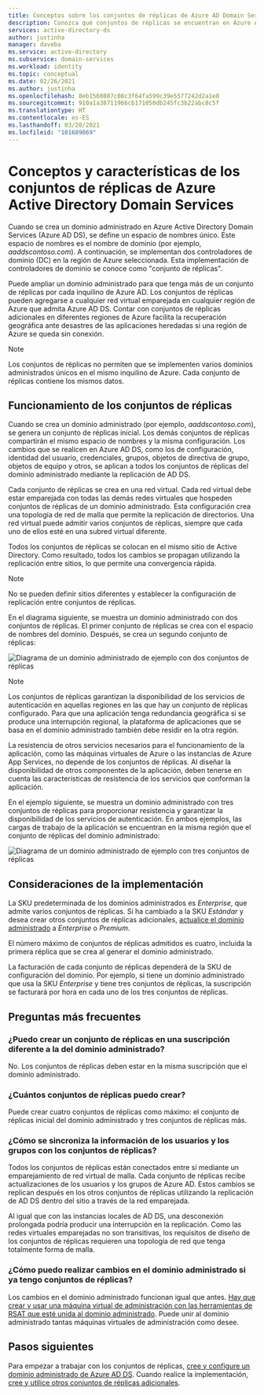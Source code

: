 ```yaml
---
title: Conceptos sobre los conjuntos de réplicas de Azure AD Domain Services | Microsoft Docs
description: Conozca qué conjuntos de réplicas se encuentran en Azure Active Directory Domain Services y cómo proporcionan redundancia a las aplicaciones que necesitan servicios de identidad.
services: active-directory-ds
author: justinha
manager: daveba
ms.service: active-directory
ms.subservice: domain-services
ms.workload: identity
ms.topic: conceptual
ms.date: 02/26/2021
ms.author: justinha
ms.openlocfilehash: 8eb1560887c08c3f64fa599c39e5577242d2a1e8
ms.sourcegitcommit: 910a1a38711966cb171050db245fc3b22abc8c5f
ms.translationtype: HT
ms.contentlocale: es-ES
ms.lasthandoff: 03/20/2021
ms.locfileid: "101689069"
---
```

# <a name="replica-sets-concepts-and-features-for-azure-active-directory-domain-services"></a>Conceptos y características de los conjuntos de réplicas de Azure Active Directory Domain Services

Cuando se crea un dominio administrado en Azure Active Directory Domain Services (Azure AD DS), se define un espacio de nombres único. Este espacio de nombres es el nombre de dominio (por ejemplo, *aaddscontoso.com*). A continuación, se implementan dos controladores de dominio (DC) en la región de Azure seleccionada. Esta implementación de controladores de dominio se conoce como "conjunto de réplicas".

Puede ampliar un dominio administrado para que tenga más de un conjunto de réplicas por cada inquilino de Azure AD. Los conjuntos de réplicas pueden agregarse a cualquier red virtual emparejada en cualquier región de Azure que admita Azure AD DS. Contar con conjuntos de réplicas adicionales en diferentes regiones de Azure facilita la recuperación geográfica ante desastres de las aplicaciones heredadas si una región de Azure se queda sin conexión.

> [!NOTE]
> Los conjuntos de réplicas no permiten que se implementen varios dominios administrados únicos en el mismo inquilino de Azure. Cada conjunto de réplicas contiene los mismos datos.

## <a name="how-replica-sets-work"></a>Funcionamiento de los conjuntos de réplicas

Cuando se crea un dominio administrado (por ejemplo, *aaddscontoso.com*), se genera un conjunto de réplicas inicial. Los demás conjuntos de réplicas compartirán el mismo espacio de nombres y la misma configuración. Los cambios que se realicen en Azure AD DS, como los de configuración, identidad del usuario, credenciales, grupos, objetos de directiva de grupo, objetos de equipo y otros, se aplican a todos los conjuntos de réplicas del dominio administrado mediante la replicación de AD DS.

Cada conjunto de réplicas se crea en una red virtual. Cada red virtual debe estar emparejada con todas las demás redes virtuales que hospeden conjuntos de réplicas de un dominio administrado. Esta configuración crea una topología de red de malla que permite la replicación de directorios. Una red virtual puede admitir varios conjuntos de réplicas, siempre que cada uno de ellos esté en una subred virtual diferente.

Todos los conjuntos de réplicas se colocan en el mismo sitio de Active Directory. Como resultado, todos los cambios se propagan utilizando la replicación entre sitios, lo que permite una convergencia rápida.

> [!NOTE]
> No se pueden definir sitios diferentes y establecer la configuración de replicación entre conjuntos de réplicas.

En el diagrama siguiente, se muestra un dominio administrado con dos conjuntos de réplicas. El primer conjunto de réplicas se crea con el espacio de nombres del dominio. Después, se crea un segundo conjunto de réplicas:

![Diagrama de un dominio administrado de ejemplo con dos conjuntos de réplicas](./media/concepts-replica-sets/two-replica-set-example.png)

> [!NOTE]
> Los conjuntos de réplicas garantizan la disponibilidad de los servicios de autenticación en aquellas regiones en las que hay un conjunto de réplicas configurado. Para que una aplicación tenga redundancia geográfica si se produce una interrupción regional, la plataforma de aplicaciones que se basa en el dominio administrado también debe residir en la otra región.
>
> La resistencia de otros servicios necesarios para el funcionamiento de la aplicación, como las máquinas virtuales de Azure o las instancias de Azure App Services, no depende de los conjuntos de réplicas. Al diseñar la disponibilidad de otros componentes de la aplicación, deben tenerse en cuenta las características de resistencia de los servicios que conforman la aplicación.

En el ejemplo siguiente, se muestra un dominio administrado con tres conjuntos de réplicas para proporcionar resistencia y garantizar la disponibilidad de los servicios de autenticación. En ambos ejemplos, las cargas de trabajo de la aplicación se encuentran en la misma región que el conjunto de réplicas del dominio administrado:

![Diagrama de un dominio administrado de ejemplo con tres conjuntos de réplicas](./media/concepts-replica-sets/three-replica-set-example.png)

## <a name="deployment-considerations"></a>Consideraciones de la implementación

La SKU predeterminada de los dominios administrados es *Enterprise*, que admite varios conjuntos de réplicas. Si ha cambiado a la SKU *Estándar* y desea crear otros conjuntos de réplicas adicionales, [actualice el dominio administrado](change-sku.md) a *Enterprise* o *Premium*.

El número máximo de conjuntos de réplicas admitidos es cuatro, incluida la primera réplica que se crea al generar el dominio administrado.

La facturación de cada conjunto de réplicas dependerá de la SKU de configuración del dominio. Por ejemplo, si tiene un dominio administrado que usa la SKU *Enterprise* y tiene tres conjuntos de réplicas, la suscripción se facturará por hora en cada uno de los tres conjuntos de réplicas.

## <a name="frequently-asked-questions"></a>Preguntas más frecuentes

### <a name="can-i-create-a-replica-set-in-subscription-different-from-my-managed-domain"></a>¿Puedo crear un conjunto de réplicas en una suscripción diferente a la del dominio administrado?

No. Los conjuntos de réplicas deben estar en la misma suscripción que el dominio administrado.

### <a name="how-many-replica-sets-can-i-create"></a>¿Cuántos conjuntos de réplicas puedo crear?

Puede crear cuatro conjuntos de réplicas como máximo: el conjunto de réplicas inicial del dominio administrado y tres conjuntos de réplicas más.

### <a name="how-does-user-and-group-information-get-synchronized-to-my-replica-sets"></a>¿Cómo se sincroniza la información de los usuarios y los grupos con los conjuntos de réplicas?

Todos los conjuntos de réplicas están conectados entre sí mediante un emparejamiento de red virtual de malla. Cada conjunto de réplicas recibe actualizaciones de los usuarios y los grupos de Azure AD. Estos cambios se replican después en los otros conjuntos de réplicas utilizando la replicación de AD DS dentro del sitio a través de la red emparejada.

Al igual que con las instancias locales de AD DS, una desconexión prolongada podría producir una interrupción en la replicación. Como las redes virtuales emparejadas no son transitivas, los requisitos de diseño de los conjuntos de réplicas requieren una topología de red que tenga totalmente forma de malla.

### <a name="how-do-i-make-changes-in-my-managed-domain-after-i-have-replica-sets"></a>¿Cómo puedo realizar cambios en el dominio administrado si ya tengo conjuntos de réplicas?

Los cambios en el dominio administrado funcionan igual que antes. [Hay que crear y usar una máquina virtual de administración con las herramientas de RSAT que esté unida al dominio administrado](tutorial-create-management-vm.md). Puede unir al dominio administrado tantas máquinas virtuales de administración como desee.

## <a name="next-steps"></a>Pasos siguientes

Para empezar a trabajar con los conjuntos de réplicas, [cree y configure un dominio administrado de Azure AD DS][tutorial-create-advanced]. Cuando realice la implementación, [cree y utilice otros conjuntos de réplicas adicionales][create-replica-set].

<!-- LINKS - INTERNAL -->
[tutorial-create-advanced]: tutorial-create-instance-advanced.md
[create-replica-set]: tutorial-create-replica-set.md
